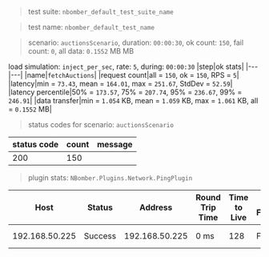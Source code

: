 > test suite: `nbomber_default_test_suite_name`

> test name: `nbomber_default_test_name`

> scenario: `auctionsScenario`, duration: `00:00:30`, ok count: `150`, fail count: `0`, all data: `0.1552` MB MB

load simulation: `inject_per_sec`, rate: `5`, during: `00:00:30`
|step|ok stats|
|---|---|
|name|`fetchAuctions`|
|request count|all = `150`, ok = `150`, RPS = `5`|
|latency|min = `73.43`, mean = `164.01`, max = `251.67`, StdDev = `52.59`|
|latency percentile|50% = `173.57`, 75% = `207.74`, 95% = `236.67`, 99% = `246.91`|
|data transfer|min = `1.054` KB, mean = `1.059` KB, max = `1.061` KB, all = `0.1552` MB|
> status codes for scenario: `auctionsScenario`

|status code|count|message|
|---|---|---|
|200|150||

> plugin stats: `NBomber.Plugins.Network.PingPlugin`

|Host|Status|Address|Round Trip Time|Time to Live|Don't Fragment|Buffer Size|
|---|---|---|---|---|---|---|
|192.168.50.225|Success|192.168.50.225|0 ms|128|False|32 bytes|

